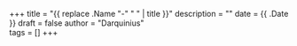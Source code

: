 +++
title = "{{ replace .Name "-" " " | title }}"
description = ""
date = {{ .Date }}
draft = false
author = "Darquinius"   
tags = []
+++